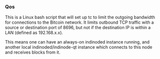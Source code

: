 ### Qos ###

This is a Linux bash script that will set up tc to limit the outgoing bandwidth for connections to the Bitcoin network. It limits outbound TCP traffic with a source or destination port of 8696, but not if the destination IP is within a LAN (defined as 192.168.x.x).

This means one can have an always-on indinoded instance running, and another local indinoded/indinode-qt instance which connects to this node and receives blocks from it.
